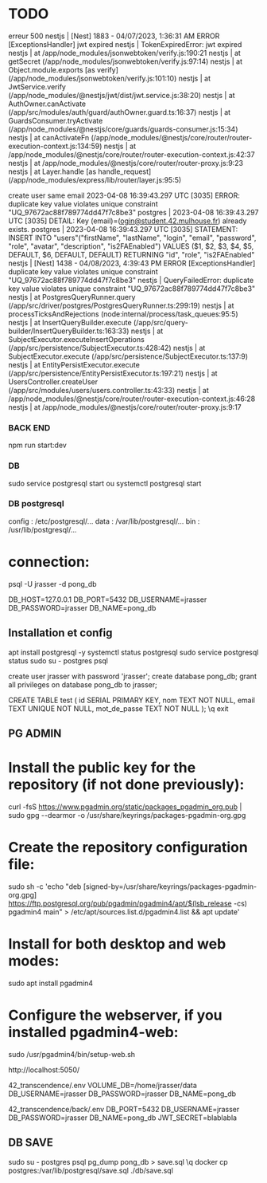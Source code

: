 # TODO

erreur 500 
nestjs    | [Nest] 1883  - 04/07/2023, 1:36:31 AM   ERROR [ExceptionsHandler] jwt expired
nestjs    | TokenExpiredError: jwt expired
nestjs    |     at /app/node_modules/jsonwebtoken/verify.js:190:21
nestjs    |     at getSecret (/app/node_modules/jsonwebtoken/verify.js:97:14)
nestjs    |     at Object.module.exports [as verify] (/app/node_modules/jsonwebtoken/verify.js:101:10)
nestjs    |     at JwtService.verify (/app/node_modules/@nestjs/jwt/dist/jwt.service.js:38:20)
nestjs    |     at AuthOwner.canActivate (/app/src/modules/auth/guard/authOwner.guard.ts:16:37)
nestjs    |     at GuardsConsumer.tryActivate (/app/node_modules/@nestjs/core/guards/guards-consumer.js:15:34)
nestjs    |     at canActivateFn (/app/node_modules/@nestjs/core/router/router-execution-context.js:134:59)
nestjs    |     at /app/node_modules/@nestjs/core/router/router-execution-context.js:42:37
nestjs    |     at /app/node_modules/@nestjs/core/router/router-proxy.js:9:23
nestjs    |     at Layer.handle [as handle_request] (/app/node_modules/express/lib/router/layer.js:95:5)



create user same email 
2023-04-08 16:39:43.297 UTC [3035] ERROR:  duplicate key value violates unique constraint "UQ_97672ac88f789774dd47f7c8be3"
postgres  | 2023-04-08 16:39:43.297 UTC [3035] DETAIL:  Key (email)=(ogin@student.42.mulhouse.fr) already exists.
postgres  | 2023-04-08 16:39:43.297 UTC [3035] STATEMENT:  INSERT INTO "users"("firstName", "lastName", "login", "email", "password", "role", "avatar", "description", "is2FAEnabled") VALUES ($1, $2, $3, $4, $5, DEFAULT, $6, DEFAULT, DEFAULT) RETURNING "id", "role", "is2FAEnabled"
nestjs    | [Nest] 1438  - 04/08/2023, 4:39:43 PM   ERROR [ExceptionsHandler] duplicate key value violates unique constraint "UQ_97672ac88f789774dd47f7c8be3"
nestjs    | QueryFailedError: duplicate key value violates unique constraint "UQ_97672ac88f789774dd47f7c8be3"
nestjs    |     at PostgresQueryRunner.query (/app/src/driver/postgres/PostgresQueryRunner.ts:299:19)
nestjs    |     at processTicksAndRejections (node:internal/process/task_queues:95:5)
nestjs    |     at InsertQueryBuilder.execute (/app/src/query-builder/InsertQueryBuilder.ts:163:33)
nestjs    |     at SubjectExecutor.executeInsertOperations (/app/src/persistence/SubjectExecutor.ts:428:42)
nestjs    |     at SubjectExecutor.execute (/app/src/persistence/SubjectExecutor.ts:137:9)
nestjs    |     at EntityPersistExecutor.execute (/app/src/persistence/EntityPersistExecutor.ts:197:21)
nestjs    |     at UsersController.createUser (/app/src/modules/users/users.controller.ts:43:33)
nestjs    |     at /app/node_modules/@nestjs/core/router/router-execution-context.js:46:28
nestjs    |     at /app/node_modules/@nestjs/core/router/router-proxy.js:9:17



### BACK END
npm run start:dev

### DB
sudo service postgresql start
            ou
systemctl postgresql start







### DB postgresql
config : /etc/postgresql/...
data   : /var/lib/postgresql/...
bin    : /usr/lib/postgresql/...

# connection:
psql -U jrasser -d pong_db <!-- == psql ? -->

DB_HOST=127.0.0.1
DB_PORT=5432
DB_USERNAME=jrasser
DB_PASSWORD=jrasser
DB_NAME=pong_db

## Installation et config
apt install postgresql -y
systemctl status postgresql
sudo service postgresql status
sudo su - postgres
psql

create user jrasser with password 'jrasser';
create database pong_db;
grant all privileges on database pong_db to jrasser;
<!-- GRANT USAGE, SELECT ON ALL SEQUENCES IN SCHEMA public TO <nom_utilisateur>; -->
<!-- GRANT SELECT ON ALL TABLES IN SCHEMA public TO <nom_utilisateur>; -->
CREATE TABLE test (
  id SERIAL PRIMARY KEY,
  nom TEXT NOT NULL,
  email TEXT UNIQUE NOT NULL,
  mot_de_passe TEXT NOT NULL
);
\q
exit

## PG ADMIN
# Install the public key for the repository (if not done previously):
curl -fsS https://www.pgadmin.org/static/packages_pgadmin_org.pub | sudo gpg --dearmor -o /usr/share/keyrings/packages-pgadmin-org.gpg

# Create the repository configuration file:
sudo sh -c 'echo "deb [signed-by=/usr/share/keyrings/packages-pgadmin-org.gpg] https://ftp.postgresql.org/pub/pgadmin/pgadmin4/apt/$(lsb_release -cs) pgadmin4 main" > /etc/apt/sources.list.d/pgadmin4.list && apt update'

# Install for both desktop and web modes:
sudo apt install pgadmin4

# Configure the webserver, if you installed pgadmin4-web:
sudo /usr/pgadmin4/bin/setup-web.sh

http://localhost:5050/









42_transcendence/.env
VOLUME_DB=/home/jrasser/data
DB_USERNAME=jrasser
DB_PASSWORD=jrasser
DB_NAME=pong_db

42_transcendence/back/.env
DB_PORT=5432
DB_USERNAME=jrasser
DB_PASSWORD=jrasser
DB_NAME=pong_db
JWT_SECRET=blablabla



## DB SAVE
sudo su - postgres
psql
pg_dump pong_db > save.sql
\q
docker cp postgres:/var/lib/postgresql/save.sql ./db/save.sql